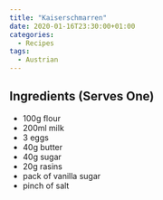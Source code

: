 ```yaml
---
title: "Kaiserschmarren"
date: 2020-01-16T23:30:00+01:00
categories:
  - Recipes
tags:
  - Austrian
---
```


## Ingredients (Serves One)

* 100g flour
* 200ml milk
* 3 eggs
* 40g butter
* 40g sugar
* 20g rasins
* pack of vanilla sugar
* pinch of salt
